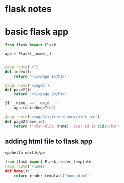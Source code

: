# flask notes

# basic flask app 
```python
from flask import Flask

app = Flask(__name__)


@app.route('/')
def index():
    return '<h1>page 1</h1>'

@app.route('/page2')
def page2():
    return '<h1>page 2</h1>'

if __name__=='__main__':
    app.run(debug=True)

```



```python
@app.route('/page2/<string:name>/<int:id>')
def page2(name,id):
    return f'<h1>hello {name}, your id is {id}</h1>'
```

<!-- ~~~~~~~~~~~~~~~~~~~~~~~~~~~~~~~~~~~~~~~~~~~~~~~~~~ -->

## adding html file to flask app

```templates/home.html
<p>hello world</p>
```

```python
from flask import Flask,render_template
@app.route('/home)
def home():
    return render_template('home.html)
```
